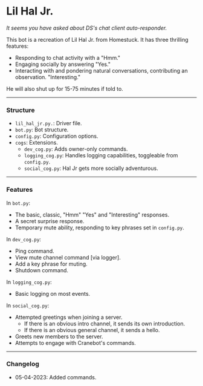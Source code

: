 # Lil Hal Jr.
*It seems you have asked about DS's chat client auto-responder.*

This bot is a recreation of Lil Hal Jr. from Homestuck. It has three thrilling features:
- Responding to chat activity with a "Hmm."
- Engaging socially by answering "Yes."
- Interacting with and pondering natural conversations, contributing an observation. "Interesting."

He will also shut up for 15-75 minutes if told to.

---
### Structure

- `lil_hal_jr.py.`: Driver file.
- `bot.py`: Bot structure.
- `config.py`: Configuration options.
- `cogs`: Extensions.
  - `dev_cog.py`: Adds owner-only commands.
  - `logging_cog.py`: Handles logging capabilities, toggleable from `config.py`.
  - `social_cog.py`: Hal Jr gets more socially adventurous.

---
### Features

In `bot.py`:
- The basic, classic, "Hmm" "Yes" and "Interesting" responses.
- A secret surprise response.
- Temporary mute ability, responding to key phrases set in `config.py`.

In `dev_cog.py`:
- Ping command.
- View mute channel command [via logger].
- Add a key phrase for muting.
- Shutdown command.

In `logging_cog.py`:
- Basic logging on most events.

In `social_cog.py`:
- Attempted greetings when joining a server.
  - If there is an obvious intro channel, it sends its own introduction.
  - If there is an obvious general channel, it sends a hello.
- Greets new members to the server.
- Attempts to engage with Cranebot's commands.

---
### Changelog

- 05-04-2023: Added commands.
